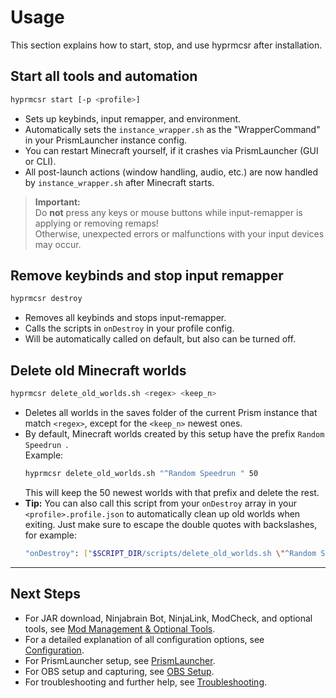 # Usage

This section explains how to start, stop, and use hyprmcsr after installation.

## Start all tools and automation

```bash
hyprmcsr start [-p <profile>]
```
- Sets up keybinds, input remapper, and environment.
- Automatically sets the `instance_wrapper.sh` as the "WrapperCommand" in your PrismLauncher instance config.
- You can restart Minecraft yourself, if it crashes via PrismLauncher (GUI or CLI).
- All post-launch actions (window handling, audio, etc.) are now handled by `instance_wrapper.sh` after Minecraft starts.

> **Important:**  
> Do **not** press any keys or mouse buttons while input-remapper is applying or removing remaps!  
> Otherwise, unexpected errors or malfunctions with your input devices may occur.

## Remove keybinds and stop input remapper

```bash
hyprmcsr destroy
```
- Removes all keybinds and stops input-remapper.
- Calls the scripts in `onDestroy` in your profile config.
- Will be automatically called on default, but also can be turned off.

## Delete old Minecraft worlds

```bash
hyprmcsr delete_old_worlds.sh <regex> <keep_n>
```
- Deletes all worlds in the saves folder of the current Prism instance that match `<regex>`, except for the `<keep_n>` newest ones.
- By default, Minecraft worlds created by this setup have the prefix `Random Speedrun `.  
  Example:  
  ```bash
  hyprmcsr delete_old_worlds.sh "^Random Speedrun " 50
  ```
  This will keep the 50 newest worlds with that prefix and delete the rest.
- **Tip:** You can also call this script from your `onDestroy` array in your `<profile>.profile.json` to automatically clean up old worlds when exiting. Just make sure to escape the double quotes with backslashes, for example: 
  ```bash
  "onDestroy": ["$SCRIPT_DIR/scripts/delete_old_worlds.sh \"^Random Speedrun \" 50"]
  ```

---

## Next Steps

- For JAR download, Ninjabrain Bot, NinjaLink, ModCheck, and optional tools, see [Mod Management & Optional Tools](./jar-download.md).
- For a detailed explanation of all configuration options, see [Configuration](./configuration.md).
- For PrismLauncher setup, see [PrismLauncher](./prismlauncher.md).
- For OBS setup and capturing, see [OBS Setup](./obs-setup.md).
- For troubleshooting and further help, see [Troubleshooting](./troubleshooting.md).

